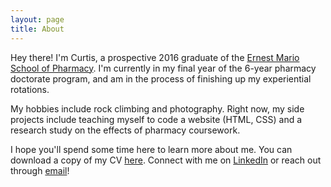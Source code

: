 ```yaml
---
layout: page
title: About
---
```


Hey there! I'm Curtis, a prospective 2016 graduate of the [Ernest Mario School of Pharmacy](http://pharmacy.rutgers.edu). I'm currently in my final year of the 6-year pharmacy doctorate program, and am in the process of finishing up my experiential rotations.

My hobbies include rock climbing and photography. Right now, my side projects include teaching myself to code a website (HTML, CSS) and a research study on the effects of pharmacy coursework.

I hope you'll spend some time here to learn more about me. You can download a copy of my CV [here](../../files/Curriculum_Vitae.pdf). Connect with me on [LinkedIn](http://www.linkedin.com/in/curtislipharmd) or reach out through [email](mailto:curtisfanli@gmail.com)!